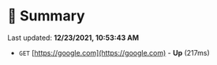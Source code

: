 # 📖 Summary
Last updated: **12/23/2021, 10:53:43 AM**

- `GET` [https://google.com](https://google.com) - **Up** (217ms)
